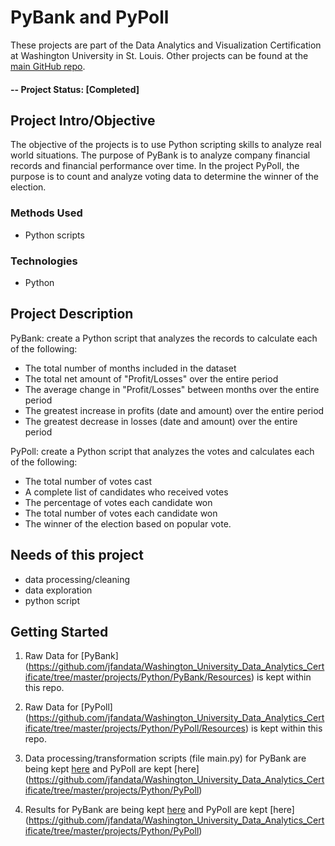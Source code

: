 # PyBank and PyPoll
These projects are part of the Data Analytics and Visualization Certification at Washington University in St. Louis.  Other projects can be found at the [main GitHub repo](https://github.com/jfandata/Washington_University_Data_Analytics_Certificate).

#### -- Project Status: [Completed]

## Project Intro/Objective
The objective of the projects is to use Python scripting skills to analyze real world situations. The purpose of PyBank is to analyze company financial records and financial performance over time. In the project PyPoll, the purpose is to count and analyze voting data to determine the winner of the election. 

### Methods Used
* Python scripts

### Technologies
* Python

## Project Description
PyBank: create a Python script that analyzes the records to calculate each of the following:
- The total number of months included in the dataset
- The total net amount of "Profit/Losses" over the entire period
- The average change in "Profit/Losses" between months over the entire period
- The greatest increase in profits (date and amount) over the entire period
- The greatest decrease in losses (date and amount) over the entire period

PyPoll: create a Python script that analyzes the votes and calculates each of the following:
- The total number of votes cast
- A complete list of candidates who received votes
- The percentage of votes each candidate won
- The total number of votes each candidate won
- The winner of the election based on popular vote.

## Needs of this project

- data processing/cleaning
- data exploration
- python script

## Getting Started

1. Raw Data for [PyBank] (https://github.com/jfandata/Washington_University_Data_Analytics_Certificate/tree/master/projects/Python/PyBank/Resources) is kept within this repo.

2. Raw Data for [PyPoll] (https://github.com/jfandata/Washington_University_Data_Analytics_Certificate/tree/master/projects/Python/PyPoll/Resources) is kept within this repo.

2. Data processing/transformation scripts (file main.py) for PyBank are being kept [here](https://github.com/jfandata/Washington_University_Data_Analytics_Certificate/tree/master/projects/Python/PyBank) and PyPoll are kept [here] (https://github.com/jfandata/Washington_University_Data_Analytics_Certificate/tree/master/projects/Python/PyPoll)

3. Results for PyBank are being kept [here](https://github.com/jfandata/Washington_University_Data_Analytics_Certificate/tree/master/projects/Python/PyBank) and PyPoll are kept [here] (https://github.com/jfandata/Washington_University_Data_Analytics_Certificate/tree/master/projects/Python/PyPoll)